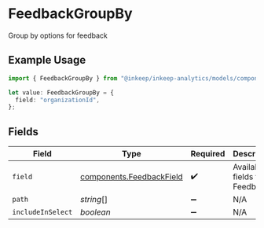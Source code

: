 # FeedbackGroupBy

Group by options for feedback

## Example Usage

```typescript
import { FeedbackGroupBy } from "@inkeep/inkeep-analytics/models/components";

let value: FeedbackGroupBy = {
  field: "organizationId",
};
```

## Fields

| Field                                                                | Type                                                                 | Required                                                             | Description                                                          |
| -------------------------------------------------------------------- | -------------------------------------------------------------------- | -------------------------------------------------------------------- | -------------------------------------------------------------------- |
| `field`                                                              | [components.FeedbackField](../../models/components/feedbackfield.md) | :heavy_check_mark:                                                   | Available fields for Feedback                                        |
| `path`                                                               | *string*[]                                                           | :heavy_minus_sign:                                                   | N/A                                                                  |
| `includeInSelect`                                                    | *boolean*                                                            | :heavy_minus_sign:                                                   | N/A                                                                  |